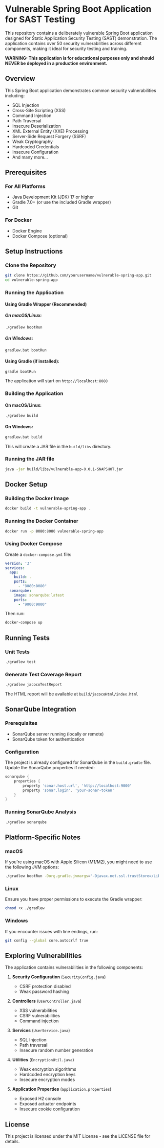 # Vulnerable Spring Boot Application for SAST Testing

This repository contains a deliberately vulnerable Spring Boot application designed for Static Application Security Testing (SAST) demonstration. The application contains over 50 security vulnerabilities across different components, making it ideal for security testing and training.

**WARNING: This application is for educational purposes only and should NEVER be deployed in a production environment.**

## Overview

This Spring Boot application demonstrates common security vulnerabilities including:

- SQL Injection
- Cross-Site Scripting (XSS)
- Command Injection
- Path Traversal
- Insecure Deserialization
- XML External Entity (XXE) Processing
- Server-Side Request Forgery (SSRF)
- Weak Cryptography
- Hardcoded Credentials
- Insecure Configuration
- And many more...

## Prerequisites

### For All Platforms
- Java Development Kit (JDK) 17 or higher
- Gradle 7.0+ (or use the included Gradle wrapper)
- Git

### For Docker
- Docker Engine
- Docker Compose (optional)

## Setup Instructions

### Clone the Repository

```bash
git clone https://github.com/yourusername/vulnerable-spring-app.git
cd vulnerable-spring-app
```

### Running the Application

#### Using Gradle Wrapper (Recommended)

##### On macOS/Linux:
```bash
./gradlew bootRun
```

##### On Windows:
```bash
gradlew.bat bootRun
```

#### Using Gradle (if installed):

```bash
gradle bootRun
```

The application will start on `http://localhost:8080`

### Building the Application

#### On macOS/Linux:
```bash
./gradlew build
```

#### On Windows:
```bash
gradlew.bat build
```

This will create a JAR file in the `build/libs` directory.

### Running the JAR file

```bash
java -jar build/libs/vulnerable-app-0.0.1-SNAPSHOT.jar
```

## Docker Setup

### Building the Docker Image

```bash
docker build -t vulnerable-spring-app .
```

### Running the Docker Container

```bash
docker run -p 8080:8080 vulnerable-spring-app
```

### Using Docker Compose

Create a `docker-compose.yml` file:

```yaml
version: '3'
services:
  app:
    build: .
    ports:
      - "8080:8080"
  sonarqube:
    image: sonarqube:latest
    ports:
      - "9000:9000"
```

Then run:

```bash
docker-compose up
```

## Running Tests

### Unit Tests

```bash
./gradlew test
```

### Generate Test Coverage Report

```bash
./gradlew jacocoTestReport
```

The HTML report will be available at `build/jacocoHtml/index.html`

## SonarQube Integration

### Prerequisites
- SonarQube server running (locally or remote)
- SonarQube token for authentication

### Configuration

The project is already configured for SonarQube in the `build.gradle` file. Update the SonarQube properties if needed:

```groovy
sonarqube {
    properties {
        property 'sonar.host.url', 'http://localhost:9000'
        property 'sonar.login', 'your-sonar-token'
    }
}
```

### Running SonarQube Analysis

```bash
./gradlew sonarqube
```

## Platform-Specific Notes

### macOS

If you're using macOS with Apple Silicon (M1/M2), you might need to use the following JVM options:

```bash
./gradlew bootRun -Dorg.gradle.jvmargs="-Djavax.net.ssl.trustStore=/Library/Java/JavaVirtualMachines/temurin-17.jdk/Contents/Home/lib/security/cacerts"
```

### Linux

Ensure you have proper permissions to execute the Gradle wrapper:

```bash
chmod +x ./gradlew
```

### Windows

If you encounter issues with line endings, run:

```bash
git config --global core.autocrlf true
```

## Exploring Vulnerabilities

The application contains vulnerabilities in the following components:

1. **Security Configuration** (`SecurityConfig.java`)
   - CSRF protection disabled
   - Weak password hashing

2. **Controllers** (`UserController.java`)
   - XSS vulnerabilities
   - CSRF vulnerabilities
   - Command injection

3. **Services** (`UserService.java`)
   - SQL Injection
   - Path traversal
   - Insecure random number generation

4. **Utilities** (`EncryptionUtil.java`)
   - Weak encryption algorithms
   - Hardcoded encryption keys
   - Insecure encryption modes

5. **Application Properties** (`application.properties`)
   - Exposed H2 console
   - Exposed actuator endpoints
   - Insecure cookie configuration

## License

This project is licensed under the MIT License - see the LICENSE file for details.
